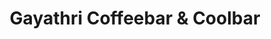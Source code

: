 ---
title: "Gayathri Coffeebar & Coolbar"
url: /peerumedu/gayathri-coffeebar-and-coolbar/
shop: tea
---